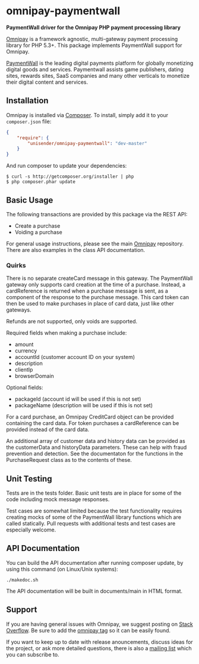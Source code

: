 # omnipay-paymentwall

**PaymentWall driver for the Omnipay PHP payment processing library**

[Omnipay](https://github.com/thephpleague/omnipay) is a framework agnostic, multi-gateway payment
processing library for PHP 5.3+. This package implements PaymentWall support for Omnipay.

[PaymentWall](https://www.paymentwall.com/en/) is the leading digital payments
platform for globally monetizing digital goods and services. Paymentwall assists game publishers,
dating sites, rewards sites, SaaS companies and many other verticals to monetize their
digital content and services.

## Installation

Omnipay is installed via [Composer](http://getcomposer.org/). To install, simply add it
to your `composer.json` file:

```json
{
    "require": {
        "unisender/omnipay-paymentwall": "dev-master"
    }
}
```

And run composer to update your dependencies:

    $ curl -s http://getcomposer.org/installer | php
    $ php composer.phar update

## Basic Usage

The following transactions are provided by this package via the REST API:

* Create a purchase
* Voiding a purchase

For general usage instructions, please see the main [Omnipay](https://github.com/thephpleague/omnipay)
repository.  There are also examples in the class API documentation.

### Quirks

There is no separate createCard message in this gateway.  The
PaymentWall gateway only supports card creation at the time of a
purchase.  Instead, a cardReference is returned when a purchase
message is sent, as a component of the response to the purchase
message.  This card token can then be used to make purchases
in place of card data, just like other gateways.

Refunds are not supported, only voids are supported.

Required fields when making a purchase include:

* amount
* currency
* accountId (customer account ID on your system)
* description
* clientIp
* browserDomain

Optional fields:

* packageId (account id will be used if this is not set)
* packageName (description will be used if this is not set)

For a card purchase, an Omnipay CreditCard object can be provided containing
the card data.  For token purchases a cardReference can be provided instead
of the card data.

An additional array of customer data and history data can be provided as the
customerData and historyData parameters.  These can help with fraud prevention
and detection.  See the documentaton for the functions in the PurchaseRequest
class as to the contents of these.

## Unit Testing

Tests are in the tests folder.  Basic unit tests are in place for some of the code including
mock message responses.

Test cases are somewhat limited because the test functionality requires creating mocks of
some of the PaymentWall library functions which are called statically.  Pull requests with
additional tests and test cases are especially welcome.

## API Documentation

You can build the API documentation after running composer update, by using this command
(on Linux/Unix systems):

```
./makedoc.sh
```

The API documentation will be built in documents/main in HTML format.

## Support

If you are having general issues with Omnipay, we suggest posting on
[Stack Overflow](http://stackoverflow.com/). Be sure to add the
[omnipay tag](http://stackoverflow.com/questions/tagged/omnipay) so it can be easily found.

If you want to keep up to date with release anouncements, discuss ideas for the project,
or ask more detailed questions, there is also a [mailing list](https://groups.google.com/forum/#!forum/omnipay) which
you can subscribe to.
